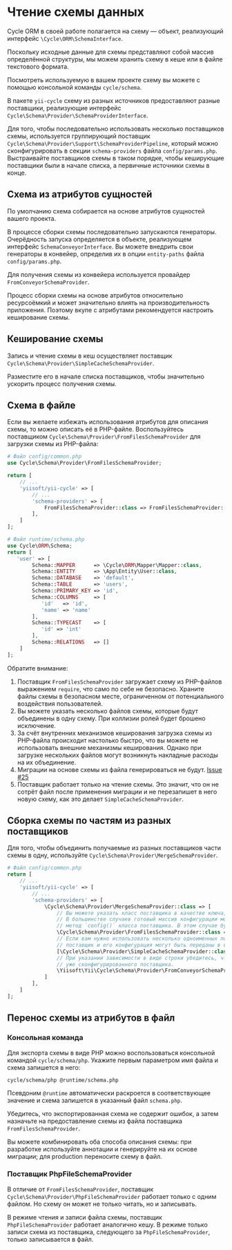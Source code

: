 # Чтение схемы данных

Cycle ORM в своей работе полагается на схему — объект, реализующий интерфейс `\Cycle\ORM\SchemaInterface`.

Поскольку исходные данные для схемы представляют собой массив определённой структуры,
мы можем хранить схему в кеше или в файле текстового формата.

Посмотреть используемую в вашем проекте схему вы можете с помощью консольной команды `cycle/schema`.

В пакете `yii-cycle` схему из разных источников предоставляют разные поставщики, реализующие интерфейс
`Cycle\Schema\Provider\SchemaProviderInterface`.

Для того, чтобы последовательно использовать несколько поставщиков схемы, используется группирующий поставщик
`Cycle\Schema\Provider\Support\SchemaProviderPipeline`, который можно сконфигурировать в секции `schema-providers`
файла `config/params.php`. Выстраивайте поставщиков схемы в таком порядке, чтобы кеширующие поставщики были в начале
списка, а первичные источники схемы в конце.

## Схема из атрибутов сущностей

По умолчанию схема собирается на основе атрибутов сущностей вашего проекта.

В процессе сборки схемы последовательно запускаются генераторы. Очерёдность запуска определяется в объекте,
реализующем интерфейс `SchemaConveyorInterface`. Вы можете внедрить свои генераторы в конвейер, определив их в
опции `entity-paths` файла `config/params.php`.

Для получения схемы из конвейера используется провайдер `FromConveyorSchemaProvider`.

Процесс сборки схемы на основе атрибутов относительно ресурсоёмкий и может значительно влиять на производительность
приложения. Поэтому вкупе с атрибутами рекомендуется настроить кеширование схемы.

## Кеширование схемы

Запись и чтение схемы в кеш осуществляет поставщик `Cycle\Schema\Provider\SimpleCacheSchemaProvider`.

Разместите его в начале списка поставщиков, чтобы значительно ускорить процесс получения схемы.

## Схема в файле

Если вы желаете избежать использования атрибутов для описания схемы, то можно описать её в PHP-файле.
Воспользуйтесь поставщиком `Cycle\Schema\Provider\FromFilesSchemaProvider` для загрузки схемы из PHP-файла:

```php
# Файл config/common.php
use Cycle\Schema\Provider\FromFilesSchemaProvider;

return [
    // ...
    'yiisoft/yii-cycle' => [
        // ...
        'schema-providers' => [
            FromFilesSchemaProvider::class => FromFilesSchemaProvider::config(fiels: ['@runtime/schema.php']),
        ],
    ]
];
```

```php
# Файл runtime/schema.php
use Cycle\ORM\Schema;
return [
   'user' => [
        Schema::MAPPER      => \Cycle\ORM\Mapper\Mapper::class,
        Schema::ENTITY      => \App\Entity\User::class,
        Schema::DATABASE    => 'default',
        Schema::TABLE       => 'users',
        Schema::PRIMARY_KEY => 'id',
        Schema::COLUMNS     => [
           'id'   => 'id',
           'name' => 'name'
        ],
        Schema::TYPECAST    => [
           'id' => 'int'
        ],
        Schema::RELATIONS   => []
    ]
];
```

Обратите внимание:

1. Поставщик `FromFilesSchemaProvider` загружает схему из PHP-файлов выражением `require`, что само по себе
   не безопасно. Храните файлы схемы в безопасном месте, ограниченном от потенциального воздействия пользователей.
2. Вы можете указать несколько файлов схемы, которые будут объединены в одну схему. При коллизии ролей будет
   брошено исключение.
3. За счёт внутренних механизмов кеширования загрузка схемы из PHP-файла происходит настолько быстро, что вы можете
   не использовать внешние механизмы кеширования. Однако при загрузке нескольких файлов могут возникнуть накладные
   расходы на их объединение.
4. Миграции на основе схемы из файла генерироваться не будут. [Issue #25](https://github.com/yiisoft/yii-cycle/issues/25)
5. Поставщик работает только на чтение схемы. Это значит, что он не сотрёт файл после применения миграции и
   не перезапишет в него новую схему, как это делает `SimpleCacheSchemaProvider`.

## Сборка схемы по частям из разных поставщиков

Для того, чтобы объединить получаемые из разных поставщиков части схемы в одну, используйте `Cycle\Schema\Provider\MergeSchemaProvider`.

```php
# Файл config/common.php
return [
    // ...
    'yiisoft/yii-cycle' => [
        // ...
        'schema-providers' => [
            \Cycle\Schema\Provider\MergeSchemaProvider::class => [
                // Вы можете указать класс поставщика в качестве ключа, а конфигурацию в качестве значения.
                // В большинстве случаев готовый массив конфигурации можно получить через статический
                // метод `config()` класса поставщика. В этом случае будут доступны подсказки в IDE.
                \Cycle\Schema\Provider\FromFilesSchemaProvider::class => ['files' => ['@src/schema.php']],
                // Если вам нужно использовать несколько одноименных поставщиков схемы,
                // поставщик и его конфигурация могут быть переданы в виде массива из двух элементов.
                [\Cycle\Schema\Provider\SimpleCacheSchemaProvider::class, ['key' => 'cycle-schema']],
                // При указании зависимости в виде строки убедитесь, что контейнер предоставит
                // уже сконфигурированного поставщика.
                \Yiisoft\Yii\Cycle\Schema\Provider\FromConveyorSchemaProvider::class,
            ]
        ],
    ]
];
```

## Перенос схемы из атрибутов в файл

### Консольная команда

Для экспорта схемы в виде PHP можно воспользоваться консольной командой `cycle/schema/php`.
Укажите первым параметром имя файла и схема запишется в него:

```shell
cycle/schema/php @runtime/schema.php
```

Псевдоним `@runtime` автоматически раскроется в соответствующее значение и схема запишется в указанный
файл `schema.php`.

Убедитесь, что экспортированная схема не содержит ошибок, а затем назначьте на предоставление схемы из файла
поставщика `FromFilesSchemaProvider`.

Вы можете комбинировать оба способа описания схемы: при разработке используйте аннотации и генерируйте на их основе
миграции; для production переносите схему в файл.

### Поставщик PhpFileSchemaProvider

В отличие от `FromFilesSchemaProvider`, поставщик `Cycle\Schema\Provider\PhpFileSchemaProvider` работает только с одним
файлом. Но схему он может не только читать, но и записывать.

В режиме чтения и записи файла схемы, поставщик `PhpFileSchemaProvider` работает аналогично кешу. В режиме только записи
схема из поставщика, следующего за `PhpFileSchemaProvider`, только записывается в файл.
